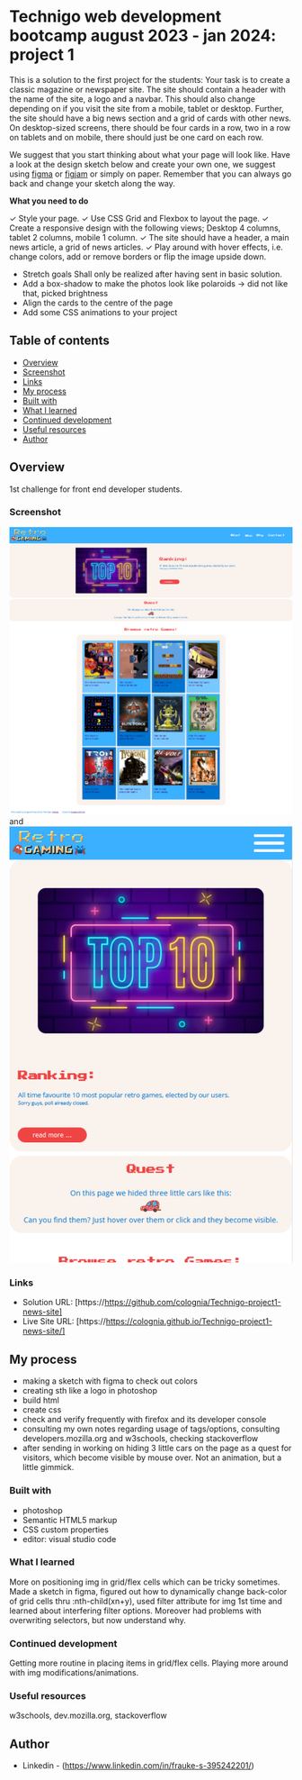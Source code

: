 # Technigo web development bootcamp august 2023 - jan 2024: project 1

This is a solution to the first project for the students:
Your task is to create a classic magazine or newspaper site. The site should contain a header with the name of the site, a logo and a navbar. This should also change depending on if you visit the site from a mobile, tablet or desktop. Further, the site should have a big news section and a grid of cards with other news. On desktop-sized screens, there should be four cards in a row, two in a row on tablets and on mobile, there should just be one card on each row.

We suggest that you start thinking about what your page will look like. Have a look at the design sketch below and create your own one, we suggest using [figma](https://figma.com) or [figjam](https://www.figma.com/figjam/) or simply on paper. Remember that you can always go back and change your sketch along the way.

**What you need to do**

✓ Style your page.
✓ Use CSS Grid and Flexbox to layout the page.
✓ Create a responsive design with the following views; Desktop 4 columns, tablet 2 columns, mobile 1 column.
✓ The site should have a header, a main news article, a grid of news articles.
✓ Play around with hover effects, i.e. change colors, add or remove borders or flip the image upside down.

- Stretch goals
  Shall only be realized after having sent in basic solution.
- Add a box-shadow to make the photos look like polaroids -> did not like that, picked brightness
- Align the cards to the centre of the page
- Add some CSS animations to your project

## Table of contents

  - [Overview](#overview)
  - [Screenshot](#screenshot)
  - [Links](#links)
  - [My process](#my-process)
  - [Built with](#built-with)
  - [What I learned](#what-i-learned)
  - [Continued development](#continued-development)
  - [Useful resources](#useful-resources)
  - [Author](#author)

## Overview

1st challenge for front end developer students.

### Screenshot

![](./pics/screenshots/screenshot_desktop.png) and ![](./pics/screenshots/screenshot_mobile.png)

### Links

- Solution URL: [https://https://github.com/colognia/Technigo-project1-news-site]
- Live Site URL: [https://https://colognia.github.io/Technigo-project1-news-site/]

## My process
- making a sketch with figma to check out colors
- creating sth like a logo in photoshop
- build html
- create css
- check and verify frequently with firefox and its developer console
- consulting my own notes regarding usage of tags/options, consulting developers.mozilla.org and w3schools, checking stackoverflow
- after sending in working on hiding 3 little cars on the page as a quest for visitors, which become visible by mouse over. Not an animation, but a little gimmick.


### Built with

- photoshop
- Semantic HTML5 markup
- CSS custom properties
- editor: visual studio code

### What I learned

More on positioning img in grid/flex cells which can be tricky sometimes. Made a sketch in figma, figured out how to dynamically change back-color of grid cells thru :nth-child(xn+y), used filter attribute for img 1st time and learned about interfering filter options. Moreover had problems with overwriting selectors, but now understand why.


### Continued development

Getting more routine in placing items in grid/flex cells. Playing more around with img modifications/animations.

### Useful resources

w3schools, dev.mozilla.org, stackoverflow

## Author

- Linkedin - (https://www.linkedin.com/in/frauke-s-395242201/)

